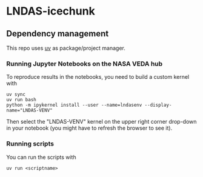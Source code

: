 # LNDAS-icechunk

## Dependency management

This repo uses [uv](https://docs.astral.sh/uv/) as package/project manager.


### Running Jupyter Notebooks on the NASA VEDA hub

To reproduce results in the notebooks, you need to build a custom kernel with 

```
uv sync
uv run bash
python -m ipykernel install --user --name=lndasenv --display-name="LNDAS-VENV"
```

Then select the "LNDAS-VENV" kernel on the upper right corner drop-down in your notebook (you might have to refresh the browser to see it). 

### Running scripts

You can run the scripts with 
```
uv run <scriptname>
```
